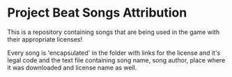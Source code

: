 # Project Beat Songs Attribution
This is a repository containing songs that are being used in the game with their appropriate licenses!

Every song is 'encapsulated' in the folder with links for the license and it's legal code and the text file containing song name, song author, place where it was downloaded and license name as well.
